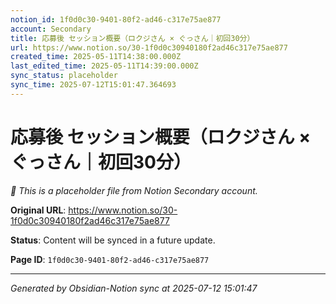 ```yaml
---
notion_id: 1f0d0c30-9401-80f2-ad46-c317e75ae877
account: Secondary
title: 応募後 セッション概要（ロクジさん × ぐっさん｜初回30分）
url: https://www.notion.so/30-1f0d0c30940180f2ad46c317e75ae877
created_time: 2025-05-11T14:38:00.000Z
last_edited_time: 2025-05-11T14:39:00.000Z
sync_status: placeholder
sync_time: 2025-07-12T15:01:47.364693
---
```


# 応募後 セッション概要（ロクジさん × ぐっさん｜初回30分）

*🔄 This is a placeholder file from Notion Secondary account.*

**Original URL**: https://www.notion.so/30-1f0d0c30940180f2ad46c317e75ae877

**Status**: Content will be synced in a future update.

**Page ID**: `1f0d0c30-9401-80f2-ad46-c317e75ae877`

---

*Generated by Obsidian-Notion sync at 2025-07-12 15:01:47*
